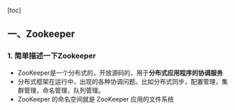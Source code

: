 [toc]

## 一、Zookeeper

### 1. 简单描述一下Zookeeper

* ZooKeeper是一个分布式的，开放源码的，用于**分布式应用程序的协调服务**
* 分布式框架在运行中，出现的各种协调问题。比如分布式同步，配置管理，集群管理，命名管理，队列管理。
* ZooKeeper 的命名空间就是 ZooKeeper 应用的文件系统

